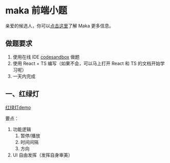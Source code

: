# maka 前端小题

亲爱的候选人，你可以[点击这里](./intro.md)了解 Maka 更多信息。

## 做题要求

1. 使用在线 IDE [codesandbox](https://codesandbox.io/) 做题
2. 使用 React + TS 编写（如果不会，可以马上打开 React 和 TS 的文档开始学习呢）
3. 一天内完成

## 一、红绿灯

[红绿灯demo]([./traffic-light.html](https://makapicture.oss-cn-beijing.aliyuncs.com/cdn/mk-widgets/fe-testing-res/traffic-light.html))

要点：

1. 功能逻辑
   1. 暂停/播放
   2. 时间间隔
   3. 方向
2. UI 自由发挥（发挥自身审美）

<!-- ## 二、矩形判断

已知四个坐标点，计算这四个点是否可以组成一个矩形

```ts
// Point 数据结构如下 
interface Point {
   x: number;
   y: number; 
}

// 请实现以下函数:
// 注意: 以下 points 不一定有序
function isRectangle(points: Point[]): boolean;
```

## 三、星星

实现一个星星 -->
